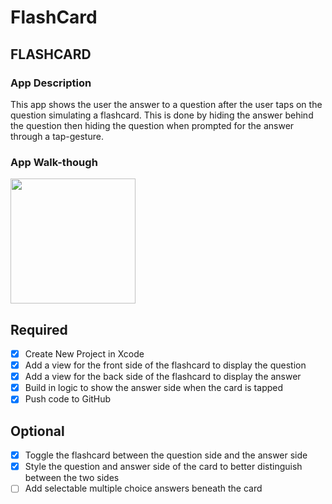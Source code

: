 # FlashCard
## FLASHCARD

### App Description
This app shows the user the answer to a question after the user taps on the question simulating a flashcard. 
This is done by hiding the answer behind the question then hiding the question when prompted for the answer through a tap-gesture.

### App Walk-though
 

<img src="http://recordit.co/OTuq1wV5pO" width=200><br>


## Required
- [x] Create New Project in Xcode
- [x] Add a view for the front side of the flashcard to display the question
- [x] Add a view for the back side of the flashcard to display the answer
- [x] Build in logic to show the answer side when the card is tapped
- [x] Push code to GitHub
## Optional
- [x] Toggle the flashcard between the question side and the answer side
- [x] Style the question and answer side of the card to better distinguish between the two sides
- [ ] Add selectable multiple choice answers beneath the card
